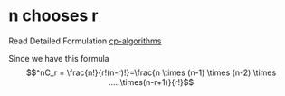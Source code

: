# n chooses r

Read Detailed Formulation [cp-algorithms](https://cp-algorithms.com/combinatorics/binomial-coefficients.html)

Since we have this formula 
$$^nC_r = \frac{n!}{r!(n-r)!}=\frac{n \times (n-1) \times (n-2) \times .....\times(n-r+1)}{r!}$$
